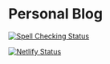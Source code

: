 # Personal Blog

[![Spell Checking Status](https://travis-ci.org/ahxxm/ahxxm.github.io.svg)](https://travis-ci.org/ahxxm/ahxxm.github.io)

[![Netlify Status](https://api.netlify.com/api/v1/badges/02206730-f8e1-40eb-9bc9-f843002a74b5/deploy-status)](https://app.netlify.com/sites/elated-haibt-400185/deploys)
